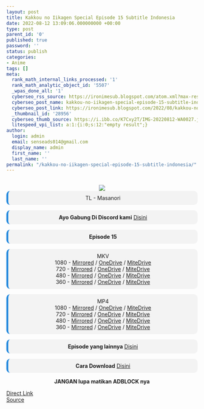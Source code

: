 ```yaml
---
layout: post
title: Kakkou no Iikagen Special Episode 15 Subtitle Indonesia
date: 2022-08-12 13:09:06.000000000 +00:00
type: post
parent_id: '0'
published: true
password: ''
status: publish
categories:
- Anime
tags: []
meta:
  rank_math_internal_links_processed: '1'
  rank_math_analytic_object_id: '5507'
  _wpas_done_all: '1'
  cyberseo_rss_source: https://ironimesub.blogspot.com/atom.xml?max-results=150
  cyberseo_post_name: kakkou-no-iikagen-special-episode-15-subtitle-indonesia
  cyberseo_post_link: https://ironimesub.blogspot.com/2022/08/kakkou-no-iikagen-special-episode-15.html
  _thumbnail_id: '28956'
  cyberseo_thumb_source: https://i.ibb.co/K7Cxy2T/IMG-20220812-WA0027.jpg
  litespeed_vpi_list: a:1:{i:0;s:12:"empty result";}
author:
  login: admin
  email: senseads014@gmail.com
  display_name: admin
  first_name: ''
  last_name: ''
permalink: "/kakkou-no-iikagen-special-episode-15-subtitle-indonesia/"
---
```

<p><meta content=" TL - Masanori Ayo Gabung Di Discord kami Disini Episode 15 MKV 1080 - Mirrored / OneDrive / MiteDrive 720 - Mirrored /..." name="twitter:description" /></p>
<div style="text-align: center;">
<br />
<img src="{{ site.baseurl }}/assets/2022/08/IMG-20220812-WA0027.jpg" />
<div style="-moz-border-radius: 10px; -webkit-border-radius: 10px; background-color: #f3f3f3; border-left: 5px solid #2288dd; border-radius: 10px; padding: 10px; t-align: left;">
TL - Masanori</div>
<p></p>
<div style="-moz-border-radius: 10px; -webkit-border-radius: 10px; background-color: #f3f3f3; border-left: 5px solid #2288dd; border-radius: 10px; padding: 10px; t-align: left;">
<strong>Ayo Gabung Di Discord kami</strong> <a href="https://discord.gg/aNHRkNeY">Disini</a>
</div>
<p></p>
<div style="-moz-border-radius: 10px; -webkit-border-radius: 10px; background-color: #f3f3f3; border-left: 5px solid #2288dd; border-radius: 10px; padding: 10px; t-align: left;">
<strong>Episode 15</strong> </div>
<p></p>
<div style="-moz-border-radius: 10px; -webkit-border-radius: 10px; background-color: #f3f3f3; border-left: 5px solid #2288dd; border-radius: 10px; padding: 10px; t-align: left;">
MKV<br />
1080 - <a href="https://mir.cr/UR0UHNBP">Mirrored</a> / <a href="https://smkn1stg-my.sharepoint.com/:v:/g/personal/irony_smkn1sintang_sch_id/EfjpdZm29XBGlTBD_-u_RQwBj1nDQfHnwCd9BRdn7XJHbg?e=9tRjya">OneDrive</a> / <a href="https://mitedrive.my.id/view/972d36d3cf1a4d5">MiteDrive</a><br />
720 - <a href="https://mir.cr/OL0KHNE0">Mirrored</a> / <a href="https://smkn1stg-my.sharepoint.com/:v:/g/personal/irony_smkn1sintang_sch_id/EQvxbqK5QQVBj2bwVPiBUHsBALZiWpVvB05vCNw-5CkjBw?e=4PHRSv">OneDrive</a> / <a href="https://mitedrive.my.id/view/f3513ac9eec1bad">MiteDrive</a><br />
480 - <a href="https://mir.cr/HRLPG9UC">Mirrored</a> / <a href="https://smkn1stg-my.sharepoint.com/:v:/g/personal/irony_smkn1sintang_sch_id/ETlNxEDUmntNjvGeogFKF1ABSEbJ7ZEBC73X4PmktWXjQQ?e=1NecVs">OneDrive</a> / <a href="https://mitedrive.my.id/view/8132fb2ebfc1895">MiteDrive</a><br />
360 - <a href="https://mir.cr/W10VGG08">Mirrored</a> / <a href="https://smkn1stg-my.sharepoint.com/:v:/g/personal/irony_smkn1sintang_sch_id/EaEgcpr14jVLpuOxoliyCSQBC-uN16I0JhA0lP2fGXCIaA?e=GVm1Pv">OneDrive</a> / <a href="https://mitedrive.my.id/view/d36ff3b79f1967a">MiteDrive</a>
</div>
<p></p>
<div style="-moz-border-radius: 10px; -webkit-border-radius: 10px; background-color: #f3f3f3; border-left: 5px solid #2288dd; border-radius: 10px; padding: 10px; t-align: left;">
MP4<br />
1080 - <a href="https://mir.cr/8O62T9UD">Mirrored</a> / <a href="https://smkn1stg-my.sharepoint.com/:v:/g/personal/irony_smkn1sintang_sch_id/EQwvnlC-ALlKlAdEsEXyrj4B5fU7xfzED_eU67fcH7ztVg?e=1TGd8l">OneDrive</a> / <a href="https://mitedrive.my.id/view/13192c76c118748">MiteDrive</a><br />
720 - <a href="https://mir.cr/JGL1XTDQ">Mirrored</a> / <a href="https://smkn1stg-my.sharepoint.com/:v:/g/personal/irony_smkn1sintang_sch_id/EY7LjWpi20FBsqHxoN1EQPQBkOEsibrX8ubbzvW-DdaT7A?e=feX8yQ">OneDrive</a> / <a href="https://mitedrive.my.id/view/8715ef278498b">MiteDrive</a><br />
480 - <a href="https://mir.cr/RRAGDZ7O">Mirrored</a> / <a href="https://smkn1stg-my.sharepoint.com/:v:/g/personal/irony_smkn1sintang_sch_id/EYXBeMx7KohMo_7yy25sMKABuqAHo5HJMOgKzNKufZfJkg?e=ra2hP3">OneDrive</a> / <a href="https://mitedrive.my.id/view/7cf389736ac4a">MiteDrive</a><br />
360 - <a href="https://mir.cr/1SNEHNHO">Mirrored</a> / <a href="https://smkn1stg-my.sharepoint.com/:v:/g/personal/irony_smkn1sintang_sch_id/EdQoYRWTcO5Hk6lBs3fR4JQBri5M4-Rqs8vaOPwWf4Fw2A?e=U9PaRB">OneDrive</a> / <a href="https://mitedrive.my.id/view/4e2572815566cb0">MiteDrive</a>
</div>
<p>
<div style="-moz-border-radius: 10px; -webkit-border-radius: 10px; background-color: #f3f3f3; border-left: 5px solid #2288dd; border-radius: 10px; padding: 10px; t-align: left;">
<strong>Episode yang lainnya</strong> <a href="https://ironimesub.blogspot.com/p/kakkou-no-iikagen.html">Disini</a>
</div>
<p></p>
<div style="-moz-border-radius: 10px; -webkit-border-radius: 10px; background-color: #f3f3f3; border-left: 5px solid #2288dd; border-radius: 10px; padding: 10px; t-align: left;">
<strong>Cara Download</strong> <a href="https://ironimesub.blogspot.com/2022/04/cara-mendownload-di-mirrored.html">Disini</a>
</div>
<p><strong>JANGAN lupa matikan ADBLOCK nya</strong></p>
</div>
<link rel="stylesheet" href="https://cdnjs.cloudflare.com/ajax/libs/font-awesome/4.7.0/css/font-awesome.min.css" />
<div class="divbtn"> <a href="https://handymansurrender.com/fihup8buzv?key=94550f7ce39444073321dde3b8782f97" class="btn"><i class="fa fa-download"></i> Direct Link</a> <br /><a href="https://ironimesub.blogspot.com/2022/08/kakkou-no-iikagen-special-episode-15.html">Source</a> </div>
